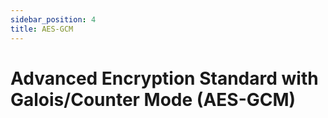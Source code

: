 ```yaml
---
sidebar_position: 4
title: AES-GCM
---
```


# Advanced Encryption Standard with Galois/Counter Mode (AES-GCM)
